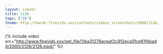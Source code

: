 ```yaml
--- 
layout: sieutv
title: 2126
tags: ["1k"]
thumb: http://hwcdn.finevids.xxx/contents/videos_screenshots/2000/2126/preview.mp4.jpg
---
```

{% include video src="http://www.finevids.xxx/get_file/1/ba31278aceaf2c912eca5fce61f4bad4/2000/2126/2126.mp4/" %} 
